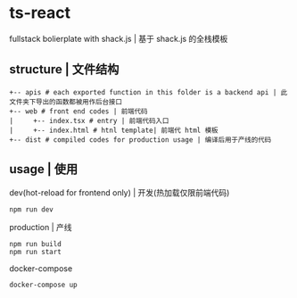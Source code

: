 # ts-react
fullstack bolierplate with shack.js | 基于 shack.js 的全栈模板

## structure | 文件结构

```
+-- apis # each exported function in this folder is a backend api | 此文件夹下导出的函数都被用作后台接口
+-- web # front end codes | 前端代码
|     +-- index.tsx # entry | 前端代码入口
|     +-- index.html # htnl template| 前端代 html 模板
+-- dist # compiled codes for production usage | 编译后用于产线的代码
```

## usage | 使用

dev(hot-reload for frontend only) | 开发(热加载仅限前端代码)

```
npm run dev
```

production | 产线

```
npm run build
npm run start
```

docker-compose

```
docker-compose up
```
